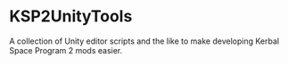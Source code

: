 # KSP2UnityTools
A collection of Unity editor scripts and the like to make developing Kerbal Space Program 2 mods easier.
